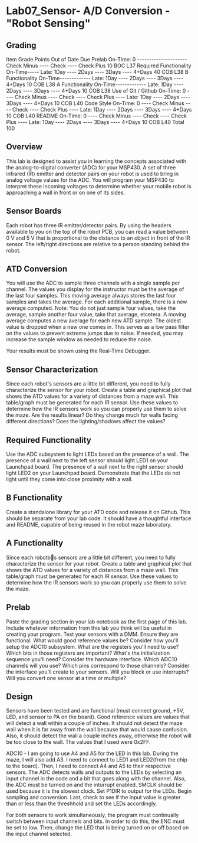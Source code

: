 Lab07_Sensor- A/D Conversion - "Robot Sensing"
=====================================

Grading
-----------

Item                                                                    	  Grade 	                                             Points 	Out of 	Date 	Due
Prelab 	On-Time: 0 --------------------- Check Minus ---- Check ---- Check Plus 	                         	10 		BOC L37
Required Functionality 	On-Time----- Late: 1Day ---- 2Days ---- 3Days ---- 4+Days 		               40 		COB L38
B Functionality 	On-Time------------- Late: 1Day ---- 2Days ---- 3Days ---- 4+Days                 		10 		COB L38
A Functionality 	On-Time------------- Late: 1Day ---- 2Days ---- 3Days ---- 4+Days 	                	10 		COB L38
Use of Git / Github 	On-Time: 0 ---- Check Minus ---- Check ---- Check Plus ----
                                                              Late: 1Day ---- 2Days ---- 3Days ---- 4+Days                		10 		COB L40
Code Style 	On-Time: 0 ---- Check Minus ---- Check ---- Check Plus ---- 
                                                             Late: 1Day ---- 2Days ---- 3Days ---- 4+Days                 		10 		COB L40
README 	On-Time: 0 ---- Check Minus ---- Check ---- Check Plus ---- 
                                                            Late: 1Day ---- 2Days ---- 3Days ---- 4+Days 	                  	10 		COB L40
Total                                                                                                                                  		          	100 	



Overview
--------------

This lab is designed to assist you in learning the concepts associated with the analog-to-digital
converter (ADC) for your MSP430. A set of three infrared (IR) emitter and detector pairs on your
robot is used to bring in analog voltage values for the ADC. You will program your MSP430 to 
interpret these incoming voltages to determine whether your mobile robot is approaching a wall in front or on one of its sides. 


Sensor Boards
------------------

Each robot has three IR emitter/detector pairs. 
By using the headers available to you on the top of the robot PCB, you can read a value between
0 V and 5 V that is proportional to the distance to an object in front of the IR sensor. The left/right directions are relative to a person standing behind the robot.

ATD Conversion
-----------------------

You will use the ADC to sample three channels with a single sample per channel. The values
you display for the instructor must be the average of the last four samples. This moving 
average always stores the last four samples and takes the average. For each additional sample,
there is a new average computed. Note: You do not just sample four values, take the average,
sample another four value, take that average, etcetera. A moving average computes a new average
for each new ATD sample. The oldest value is dropped when a new one comes in. This serves as 
a low pass filter on the values to prevent extreme jumps due to noise. If needed, you may increase
the sample window as needed to reduce the noise.

Your results must be shown using the Real-Time Debugger.

Sensor Characterization
----------------------------

Since each robot's sensors are a little bit different, you need to fully characterize the
sensor for your robot. Create a table and graphical plot that shows the ATD values for a 
variety of distances from a maze wall. This table/graph must be generated for each IR sensor.
Use these values to determine how the IR sensors work so you can properly use them to solve
the maze. Are the results linear? Do they change much for walls facing different directions?
Does the lighting/shadows affect the values?


Required Functionality
------------------------------

Use the ADC subsystem to light LEDs based on the presence of a wall. The presence of a wall next to the left sensor should light LED1 on your Launchpad board. The presence of a wall next to the right sensor should light LED2 on your Launchpad board. Demonstrate that the LEDs do not light until they come into close proximity with a wall.

B Functionality
-------------------

Create a standalone library for your ATD code and release it on Github. This should be separate from your lab code. It should have a thoughtful interface and README, capable of being reused in the robot maze laboratory.

A Functionality
-------------------

Since each robotbs sensors are a little bit different, you need to fully characterize the sensor for your robot. Create a table and graphical plot that shows the ATD values for a variety of distances from a maze wall. This table/graph must be generated for each IR sensor. Use these values to determine how the IR sensors work so you can properly use them to solve the maze.

Prelab
--------

Paste the grading section in your lab notebook as the first page of this lab.
Include whatever information from this lab you think will be useful in creating your program.
Test your sensors with a DMM. Ensure they are functional. What would good reference values be?
Consider how you'll setup the ADC10 subsystem. What are the registers you'll need to use? Which bits in those registers are important? What's the initialization sequence you'll need?
Consider the hardware interface. Which ADC10 channels will you use? Which pins correspond to those channels?
Consider the interface you'll create to your sensors. Will you block or use interrupts? Will you convert one sensor at a time or multiple?


Design
---------

Sensors have been tested and are functional (must connect ground, +5V, LED, and sensor to PA on the board).
Good reference values are values that will detect a wall within a couple of inches. It should not detect the maze wall
when it is far away from the wall because that would cause confusion. Also, it should detect the wall a couple inches away,
otherwise the robot will be too close to the wall. The values that I used were 0x2FF.

ADC10 - 
I am going to use A4 and A5 for the LED in this lab. During the maze, I will also add A3.
I need to connect to LED1 and LED2(from the chip to the board). Then, I need to connect A4 and A5 to their
respective sensors. 
The ADC detects walls and outputs to the LEDs by selecting an input channel in the code and a bit
that goes along with the channel. Also, the ADC must be turned on and the inturrupt enabled.
SMCLK should be used because it is the slowest clock.
Set P1DIR to output for the LEDs.
Begin sampling and conversion.
Last, check to see if the input value is greater than or less than the threshhold and set the LEDs accordingly.

For both sensors to work simultaneously, the program must continually switch between input channels and bits. 
In order to do this, the ENC must be set to low. Then,  change the LED that is being turned on or off 
based on the input channel selected.
